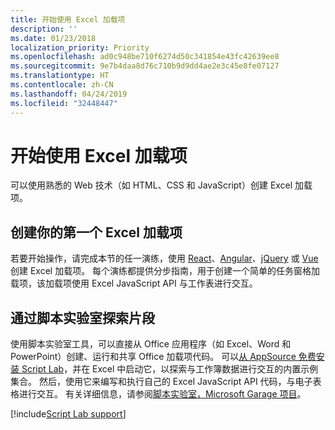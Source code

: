 ```yaml
---
title: 开始使用 Excel 加载项
description: ''
ms.date: 01/23/2018
localization_priority: Priority
ms.openlocfilehash: ad0c948be710f6274d50c341854e43fc42639ee8
ms.sourcegitcommit: 9e7b4daa8d76c710b9d9dd4ae2e3c45e8fe07127
ms.translationtype: HT
ms.contentlocale: zh-CN
ms.lasthandoff: 04/24/2019
ms.locfileid: "32448447"
---
```

# <a name="get-started-with-excel-add-ins"></a>开始使用 Excel 加载项

可以使用熟悉的 Web 技术（如 HTML、CSS 和 JavaScript）创建 Excel 加载项。 

## <a name="create-your-first-excel-add-in"></a>创建你的第一个 Excel 加载项

若要开始操作，请完成本节的任一演练，使用 [React](../quickstarts/excel-quickstart-react.md)、[Angular](../quickstarts/excel-quickstart-angular.md)、[jQuery](../quickstarts/excel-quickstart-jquery.md) 或 [Vue](../quickstarts/excel-quickstart-vue.md) 创建 Excel 加载项。 每个演练都提供分步指南，用于创建一个简单的任务窗格加载项，该加载项使用 Excel JavaScript API 与工作表进行交互。 

## <a name="explore-snippets-with-script-lab"></a>通过脚本实验室探索片段

使用脚本实验室工具，可以直接从 Office 应用程序（如 Excel、Word 和 PowerPoint）创建、运行和共享 Office 加载项代码。 可以[从 AppSource 免费安装 Script Lab](https://appsource.microsoft.com/product/office/WA104380862?src=office&corrid=ed93ce54-3f2c-48ab-9df7-d9913f7b190b&omexanonuid=4a0102fb-b31a-4b9f-9bb0-39d4cc6b789d)，并在 Excel 中启动它，以探索与工作簿数据进行交互的内置示例集合。 然后，使用它来编写和执行自己的 Excel JavaScript API 代码，与电子表格进行交互。 有关详细信息，请参阅[脚本实验室，Microsoft Garage 项目](https://github.com/OfficeDev/script-lab/blob/master/README.md)。

[!include[Script Lab support](../includes/alert-script-lab-support.md)]
